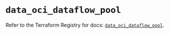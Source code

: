 # `data_oci_dataflow_pool`

Refer to the Terraform Registry for docs: [`data_oci_dataflow_pool`](https://registry.terraform.io/providers/oracle/oci/6.18.0/docs/data-sources/dataflow_pool).

